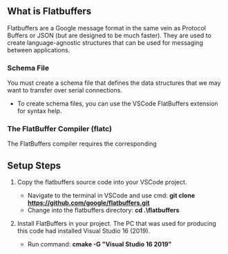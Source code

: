 
## What is Flatbuffers

Flatbuffers are a Google message format in the same vein as Protocol Buffers or JSON (but are designed to be much faster). 
They are used to create language-agnostic structures that can be used for messaging between applications.

### Schema File
You must create a schema file that defines the data structures that we may want to transfer over serial connections.
- To create schema files, you can use the VSCode FlatBuffers extension for syntax help.

### The FlatBuffer Compiler (flatc)
The FlatBuffers compiler requires the corresponding 

## Setup Steps

1. Copy the flatbuffers source code into your VSCode project.
    - Navigate to the terminal in VSCode and use cmd: **git clone https://github.com/google/flatbuffers.git**
    - Change into the flatbuffers directory: **cd .\flatbuffers**


2. Install FlatBuffers in your project. The PC that was used for producing this code had installed Visual Studio 16 (2019).
    - Run command: **cmake -G "Visual Studio 16 2019"**
